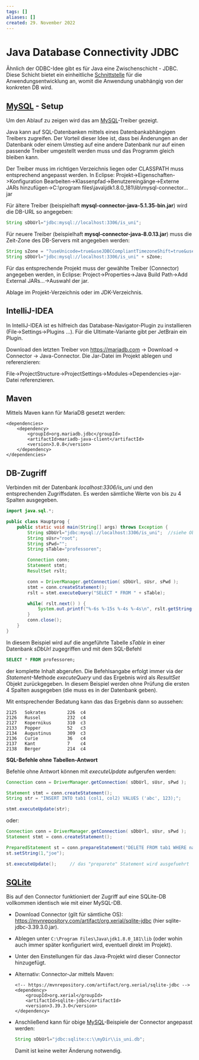 ```yaml
---
tags: []
aliases: []
created: 29. November 2022
---
```


# Java Database Connectivity JDBC

Ähnlich der ODBC-Idee gibt es für Java eine Zwischenschicht - JDBC. Diese Schicht bietet ein einheitliche [Schnittstelle](../../Digitaltechnik/{MOC}%20Schnittstellen.md) für die Anwendungsentwicklung an, womit die Anwendung unabhängig von der konkreten DB wird.

## [MySQL](SQL.md) - Setup

Um den Ablauf zu zeigen wird das am [MySQL](SQL.md)-Treiber gezeigt.

Java kann auf SQL-Datenbanken mittels eines Datenbankabhängigen Treibers zugreifen. Der Vorteil dieser Idee ist, dass bei Änderungen an der Datenbank oder einem Umstieg auf eine andere Datenbank nur auf einen passende Treiber umgestellt werden muss und das Programm gleich bleiben kann.

Der Treiber muss im richtigen Verzeichnis liegen oder CLASSPATH muss entsprechend angepasst werden. In Eclipse: Projekt->Eigenschaften->Konfiguration Bearbeiten->Klassenpfad->Benutzereingänge->Externe JARs hinzufügen->C:\program files\java\jdk1.8.0_181\lib\mysql-connector…jar

Für ältere Treiber (beispielhaft **mysql-connector-java-5.1.35-bin.jar**) wird die DB-URL so angegeben:

```java
String sDbUrl="jdbc:mysql://localhost:3306/is_uni";
```

Für neuere Treiber (beispielhaft **mysql-connector-java-8.0.13.jar**) muss die Zeit-Zone des DB-Servers mit angegeben werden:

```java
String sZone = "?useUnicode=true&useJDBCCompliantTimezoneShift=true&useLegacyDatetimeCode=false&serverTimezone=UTC";
String sDbUrl="jdbc:mysql://localhost:3306/is_uni" + sZone;
```

Für das entsprechende Projekt muss der gewählte Treiber (Connector) angegeben werden, in Eclipse: Project->Properties->Java Build Path->Add External JARs…->Auswahl der jar.

Ablage im Projekt-Verzeichnis oder im JDK-Verzeichnis.

## IntelliJ-IDEA

In IntelliJ-IDEA ist es hilfreich das Database-Navigator-Plugin zu installieren (File->Settings->Plugins …). Für die Ultimate-Variante gibt per JetBrain ein Plugin.

Download den letzten Treiber von <https://mariadb.com> -> Download -> Connector -> Java-Connector. Die Jar-Datei im Projekt ablegen und referenzieren:

File->ProjectStructure->ProjectSettings->Modules->Dependencies->jar-Datei referenzieren.

## Maven

Mittels Maven kann für MariaDB gesetzt werden:

```
<dependencies>
    <dependency>
        <groupId>org.mariadb.jdbc</groupId>
        <artifactId>mariadb-java-client</artifactId>
        <version>3.0.8</version>
    </dependency>
</dependencies>
```

## DB-Zugriff

Verbinden mit der Datenbank *localhost:3306/is_uni* und den entsprechenden Zugriffsdaten. Es werden sämtliche Werte von bis zu 4 Spalten ausgegeben.

```java
import java.sql.*;

public class Hauptprog {
    public static void main(String[] args) throws Exception {
        String sDbUrl="jdbc:mysql://localhost:3306/is_uni";  //siehe Oben für neue Vers.
        String sUsr="root";
        String sPwd="";
        String sTable="professoren";

        Connection conn;
        Statement stmt;
        ResultSet rslt;

        conn = DriverManager.getConnection( sDbUrl, sUsr, sPwd );
        stmt = conn.createStatement();
        rslt = stmt.executeQuery("SELECT * FROM " + sTable);

        while( rslt.next() ) {
            System.out.printf("%-6s %-15s %-4s %-4s\n", rslt.getString(1), rslt.getString(2), rslt.getString(3), rslt.getString(4));
        }
        conn.close();
    }
}
```

In diesem Beispiel wird auf die angeführte Tabelle *sTable* in einer Datenbank *sDbUrl* zugegriffen und mit dem SQL-Befehl

```sql
SELECT * FROM professoren;
```

der komplette Inhalt abgerufen. Die Befehlsangabe erfolgt immer via der *Statement*-Methode *executeQuery* und das Ergebnis wird als *ResultSet* Objekt zurückgegeben. In diesem Beispiel werden ohne Prüfung die ersten 4 Spalten ausgegeben (die muss es in der Datenbank geben).

Mit entsprechender Bedatung kann das das Ergebnis dann so aussehen:

```
2125   Sokrates        226  c4  
2126   Russel          232  c4  
2127   Kopernikus      310  c3  
2133   Popper          52   c3  
2134   Augustinus      309  c3  
2136   Curie           36   c4  
2137   Kant            7    c4  
2138   Berger          214  c4
```

**SQL-Befehle ohne Tabellen-Antwort**

Befehle ohne Antwort können mit *executeUpdate* aufgerufen werden:

```java
Connection conn = DriverManager.getConnection( sDbUrl, sUsr, sPwd );

Statement stmt = conn.createStatement();
String str = "INSERT INTO tab1 (col1, col2) VALUES ('abc', 123);";

stmt.executeUpdate(str);
```

oder:

```java
Connection conn = DriverManager.getConnection( sDbUrl, sUsr, sPwd );
Statement stmt = conn.createStatement();

PreparedStatement st = conn.prepareStatement("DELETE FROM tab1 WHERE name = ?;");
st.setString(1,"joe");

st.executeUpdate();     // das "preparete" Statement wird ausgefuehrt
```

## [SQLite](SQL.md)

Bis auf den Connector funktioniert der Zugriff auf eine SQLite-DB vollkommen identisch wie mit einer MySQL-DB.

- Download Connector (gilt für sämtliche OS): <https://mvnrepository.com/artifact/org.xerial/sqlite-jdbc> (hier sqlite-jdbc-3.39.3.0.jar).

- Ablegen unter `C:\Program Files\Java\jdk1.8.0_181\lib` (oder wohin auch immer später konfiguriert wird, eventuell direkt im Projekt).

- Unter den Einstellungen für das Java-Projekt wird dieser Connector hinzugefügt.

- Alternativ: Connector-Jar mittels Maven:
  
  ```
  <!-- https://mvnrepository.com/artifact/org.xerial/sqlite-jdbc -->
  <dependency>
      <groupId>org.xerial</groupId>
      <artifactId>sqlite-jdbc</artifactId>
      <version>3.39.3.0</version>
  </dependency>
  ```

- Anschließend kann für obige [MySQL](SQL.md)-Beispiele der Connector angepasst werden:
  
  ```java
  String sDbUrl="jdbc:sqlite:c:\\myDir\\is_uni.db";
  ```
  
   Damit ist keine weiter Änderung notwendig.
